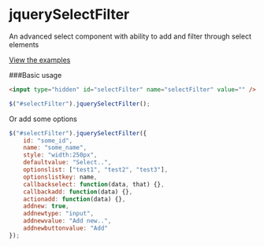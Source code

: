 jquerySelectFilter
==================

An advanced select component with ability to add and filter through select elements



[View the examples](https://rawgit.com/andrewodendaal/jquerySelectFilter/master/examples.html)



###Basic usage

```html
<input type="hidden" id="selectFilter" name="selectFilter" value="" />
```

```javascript
$("#selectFilter").jquerySelectFilter();
```

Or add some options
```javascript
$("#selectFilter").jquerySelectFilter({
	id: "some_id",
	name: "some_name",
	style: "width:250px",
	defaultvalue: "Select..",
	optionslist: ["test1", "test2", "test3"],
	optionslistkey: name,
	callbackselect: function(data, that) {},
	callbackadd: function(data) {},
	actionadd: function(data) {},
	addnew: true,
	addnewtype: "input",
	addnewvalue: "Add new..",
	addnewbuttonvalue: "Add"
});
```
